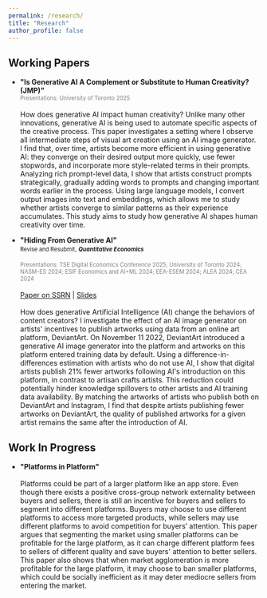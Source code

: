 ```yaml
---
permalink: /research/
title: "Research"
author_profile: false
---
```



## Working Papers

- **"Is Generative AI A Complement or Substitute to Human Creativity? (JMP)"**
<br><span style="font-size: 0.8em; color: gray;">Presentations: University of Toronto 2025 </span>  
<br>How does generative AI impact human creativity? Unlike many other innovations, generative AI is being used to automate specific aspects of the creative process. This paper investigates a setting where I observe all intermediate steps of visual art creation using an AI image generator. I find that, over time, artists become more efficient in using generative AI: they converge on their desired output more quickly, use fewer stopwords, and incorporate more style-related terms in their prompts. Analyzing rich prompt-level data, I show that artists construct prompts strategically, gradually adding words to prompts and changing important words earlier in the process. Using large language models, I convert output images into text and embeddings, which allows me to study whether artists converge to similar patterns as their experience accumulates. This study aims to study how generative AI shapes human creativity over time. 

- **"Hiding From Generative AI"**
<br><span style="font-size: 0.8em">Revise and Resubmit,</span> <span style="font-weight: bold; font-style: italic; font-size: 0.8em;"> Quantitative Economics</span>  
<br><span style="font-size: 0.8em; color: gray;">Presentations: TSE Digital Economics Conference 2025; University of Toronto 2024; NASM-ES 2024; ESIF Economics and AI+ML 2024; EEA-ESEM 2024; ALEA 2024; CEA 2024  </span>  
<br>[Paper on SSRN](https://papers.ssrn.com/sol3/papers.cfm?abstract_id=4793782) | [Slides](https://sijielin.github.io/files/DA_slides.pdf)  
<br>How does generative Artificial Intelligence (AI) change the behaviors of content creators? I investigate the effect of an AI image generator on artists' incentives to publish artworks using data from an online art platform, DeviantArt. On November 11 2022, DeviantArt introduced a generative AI image generator into the platform and artworks on this platform entered training data by default. Using a difference-in-differences estimation with artists who do not use AI, I show that digital artists publish 21% fewer artworks following AI's introduction on this platform, in contrast to artisan crafts artists. This reduction could potentially hinder knowledge spillovers to other artists and AI training data availability. By matching the artworks of artists who publish both on DeviantArt and Instagram, I find that despite artists publishing fewer artworks on DeviantArt, the quality of published artworks for a given artist remains the same after the introduction of AI.

## Work In Progress

- **"Platforms in Platform"**  
<br>Platforms could be part of a larger platform like an app store. Even though there exists a positive cross-group network externality between buyers and sellers, there is still an incentive for buyers and sellers to segment into different platforms. Buyers may choose to use different platforms to access more targeted products, while sellers may use different platforms to avoid competition for buyers’ attention. This paper argues that segmenting the market using smaller platforms can be profitable for the large platform, as it can charge different platform fees to sellers of different quality and save buyers' attention to better sellers. This paper also shows that when market agglomeration is more profitable for the large platform, it may choose to ban smaller platforms, which could be socially inefficient as it may deter mediocre sellers from entering the market.
